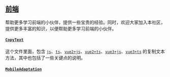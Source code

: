 ## [前端](https://github.com/Pedro-Que/become-a-professional-front-end-development-engineer)

帮助更多学习前端的小伙伴，提供一些宝贵的经验。同时，欢迎大家加入本社区，提供更多丰富的知识，以便帮助更多学习前端的小伙伴。

#### [`CopyText`](https://github.com/Pedro-Que/become-a-professional-front-end-development-engineer/tree/main/CopyText)

这个文件里面，包含 [`js`](https://github.com/Pedro-Que/become-a-professional-front-end-development-engineer/blob/main/CopyText/js/copy.js)、[`ts`](https://github.com/Pedro-Que/become-a-professional-front-end-development-engineer/blob/main/CopyText/ts/copy.ts)、[`vue2+js`](https://github.com/Pedro-Que/become-a-professional-front-end-development-engineer/blob/main/CopyText/js/vue2-directives/copy.js)、[`vue2+ts`](https://github.com/Pedro-Que/become-a-professional-front-end-development-engineer/blob/main/CopyText/ts/vue2-directives/copy.ts)、[`vue3+js`](https://github.com/Pedro-Que/become-a-professional-front-end-development-engineer/blob/main/CopyText/js/vue3-directives/copy.js)、[`vue3+ts`](https://github.com/Pedro-Que/become-a-professional-front-end-development-engineer/blob/main/CopyText/ts/vue3-directives/copy.ts) 的复制文本方法，其中也包括了一些关键点的说明。

#### [`MobileAdaptation`](https://github.com/Pedro-Que/become-a-professional-front-end-development-engineer/tree/main/MobileAdaptation)